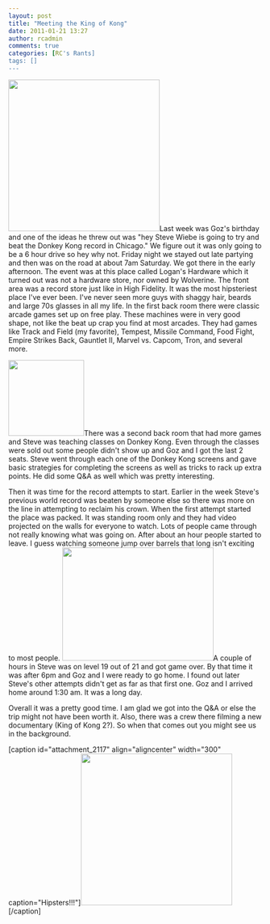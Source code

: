 ```yaml
---
layout: post
title: "Meeting the King of Kong"
date: 2011-01-21 13:27
author: rcadmin
comments: true
categories: [RC's Rants]
tags: []
---
```

<a rel="attachment wp-att-2119" href="http://bitsmack.com/wp/2011/01/21/meeting-the-king/donkykong_13/"><img class="alignright size-medium wp-image-2119" title="Logan Hardware - Chicago, IL" src="http://dl.bitsmack.com/uploads/2011/01/donkykong_13-300x300.jpg" alt="" width="300" height="300" /></a>Last week was Goz's birthday and one of the ideas he threw out was "hey Steve Wiebe is going to try and beat the Donkey Kong record in Chicago." We figure out it was only going to be a 6 hour drive so hey why not. Friday night we stayed out late partying and then was on the road at about 7am Saturday. We got there in the early afternoon. The event was at this place called Logan's Hardware which it turned out was not a hardware store, nor owned by Wolverine. The front area was a record store just like in High Fidelity. It was the most hipsteriest place I've ever been. I've never seen more guys with shaggy hair, beards and large 70s glasses in all my life. In the first back room there were classic arcade games set up on free play. These machines were in very good shape, not like the beat up crap you find at most arcades. They had games like Track and Field (my favorite), Tempest, Missile Command, Food Fight, Empire Strikes Back, Gauntlet II, Marvel vs. Capcom, Tron, and several more.

<a rel="attachment wp-att-2122" href="http://bitsmack.com/wp/2011/01/21/meeting-the-king/img_20110115_142143/"><img class="alignleft size-thumbnail wp-image-2122" title="IMG_20110115_142143" src="http://dl.bitsmack.com/uploads/2011/01/IMG_20110115_142143-150x150.jpg" alt="" width="150" height="150" /></a>There was a second back room that had more games and Steve was teaching classes on Donkey Kong. Even through the classes were sold out some people didn't show up and Goz and I got the last 2 seats. Steve went through each one of the Donkey Kong screens and gave basic strategies for completing the screens as well as tricks to rack up extra points. He did some Q&amp;A as well which was pretty interesting.

Then it was time for the record attempts to start. Earlier in the week Steve's previous world record was beaten by someone else so there was more on the line in attempting to reclaim his crown. When the first attempt started the place was packed. It was standing room only and they had video projected on the walls for everyone to watch. Lots of people came through not really knowing what was going on. After about an hour people started to leave. I guess watching someone jump over barrels that long isn't exciting to most people. <a rel="attachment wp-att-2120" href="http://bitsmack.com/wp/2011/01/21/meeting-the-king/img_20110115_182738/"><img class="alignright size-medium wp-image-2120" title="IMG_20110115_182738" src="http://dl.bitsmack.com/uploads/2011/01/IMG_20110115_182738-300x224.jpg" alt="" width="300" height="224" /></a>A couple of hours in Steve was on level 19 out of 21 and got game over. By that time it was after 6pm and Goz and I were ready to go home. I found out later Steve's other attempts didn't get as far as that first one. Goz and I arrived home around 1:30 am. It was a long day.

Overall it was a pretty good time. I am glad we got into the Q&amp;A or else the trip might not have been worth it. Also, there was a crew there filming a new documentary (King of Kong 2?). So when that comes out you might see us in the background.

[caption id="attachment_2117" align="aligncenter" width="300" caption="Hipsters!!!"]<a rel="attachment wp-att-2117" href="http://bitsmack.com/wp/2011/01/21/meeting-the-king/donkykong_1/"><img class="size-medium wp-image-2117" title="donkykong_1" src="http://dl.bitsmack.com/uploads/2011/01/donkykong_1-300x300.jpg" alt="" width="300" height="300" /></a>[/caption]
